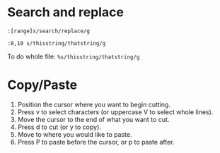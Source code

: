 # Search and replace

```
:[range]s/search/replace/g

:8,10 s/thisstring/thatstring/g
```

To do whole file: `%s/thisstring/thatstring/g`


# Copy/Paste

1. Position the cursor where you want to begin cutting.
2. Press v to select characters (or uppercase V to select whole lines).
3. Move the cursor to the end of what you want to cut.
4. Press d to cut (or y to copy).
5. Move to where you would like to paste.
6. Press P to paste before the cursor, or p to paste after.